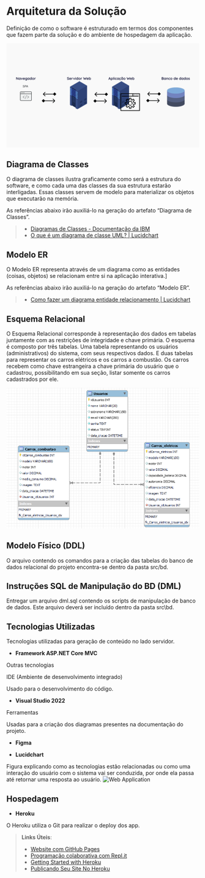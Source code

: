 # Arquitetura da Solução

Definição de como o software é estruturado em termos dos componentes que fazem parte da solução e do ambiente de hospedagem da aplicação.

![Arquitetura da Solução](img/Arquitetura_Solução.png)

## Diagrama de Classes

O diagrama de classes ilustra graficamente como será a estrutura do software, e como cada uma das classes da sua estrutura estarão interligadas. Essas classes servem de modelo para materializar os objetos que executarão na memória.

As referências abaixo irão auxiliá-lo na geração do artefato “Diagrama de Classes”.

> - [Diagramas de Classes - Documentação da IBM](https://www.ibm.com/docs/pt-br/rational-soft-arch/9.6.1?topic=diagrams-class)
> - [O que é um diagrama de classe UML? | Lucidchart](https://www.lucidchart.com/pages/pt/o-que-e-diagrama-de-classe-uml)

## Modelo ER

O Modelo ER representa através de um diagrama como as entidades (coisas, objetos) se relacionam entre si na aplicação interativa.]

As referências abaixo irão auxiliá-lo na geração do artefato “Modelo ER”.

> - [Como fazer um diagrama entidade relacionamento | Lucidchart](https://www.lucidchart.com/pages/pt/como-fazer-um-diagrama-entidade-relacionamento)

## Esquema Relacional

O Esquema Relacional corresponde à representação dos dados em tabelas juntamente com as restrições de integridade e chave primária.
O esquema é composto por três tabelas. Uma tabela representando os usuários (administrativos) do sistema, com seus respectivos dados. E duas tabelas
para representar os carros elétricos e os carros a combustão. Os carros recebem como chave estrangeira a chave primária do usuário que o cadastrou, possibilitando
em sua seção, listar somente os carros cadastrados por ele.

![Esquema Relacional](img/esquema_relacional.png)


## Modelo Físico (DDL)
O arquivo contendo os comandos para a criação das tabelas do banco de dados relacional do projeto encontra-se dentro da pasta src/bd. 

## Instruções SQL de Manipulação do BD (DML)

Entregar um arquivo dml.sql contendo os scripts de manipulação de banco de dados. Este arquivo deverá ser incluído dentro da pasta src\bd.

## Tecnologias Utilizadas

Tecnologias utilizadas para geração de conteúdo no lado servidor.

 - **Framework ASP.NET Core MVC** 

Outras tecnologias 

IDE (Ambiente de desenvolvimento integrado) 

Usado para o desenvolvimento do código. 

- **Visual Studio 2022** 

Ferramentas 

Usadas para a criação dos diagramas presentes na documentação do projeto. 

- **Figma** 

- **Lucidchart** 


Figura explicando como as tecnologias estão relacionadas ou como uma interação do usuário com o sistema vai ser conduzida, por onde ela passa até retornar uma resposta ao usuário.
![Web Application](https://user-images.githubusercontent.com/81269914/171063969-73541949-04d3-458b-96c9-a25b6375d656.png)


## Hospedagem

- **Heroku**

O Heroku utiliza o Git para realizar o deploy dos app.

> **Links Úteis**:
>
> - [Website com GitHub Pages](https://pages.github.com/)
> - [Programação colaborativa com Repl.it](https://repl.it/)
> - [Getting Started with Heroku](https://devcenter.heroku.com/start)
> - [Publicando Seu Site No Heroku](http://pythonclub.com.br/publicando-seu-hello-world-no-heroku.html)
